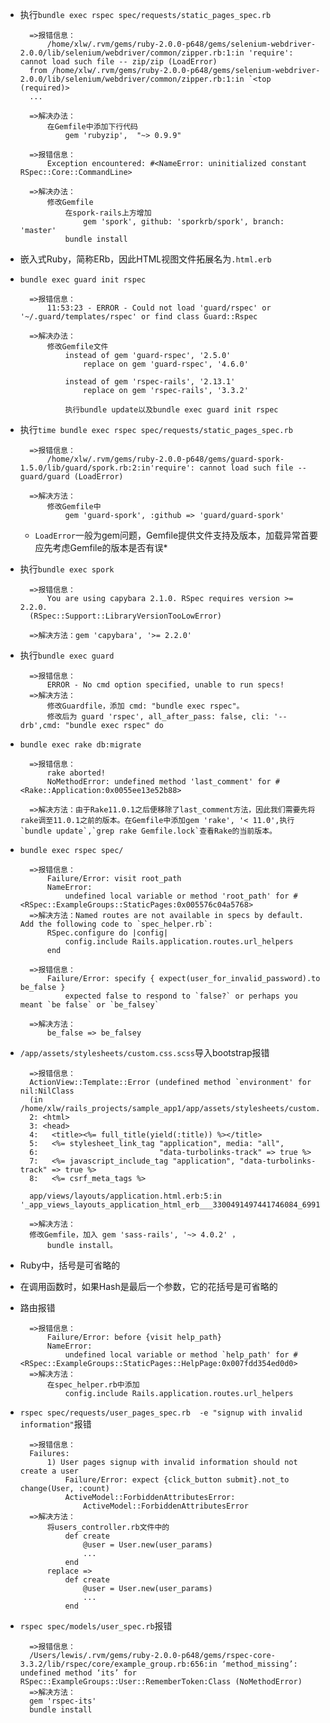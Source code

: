 - 执行`bundle exec rspec spec/requests/static_pages_spec.rb`

		=>报错信息：
    		/home/xlw/.rvm/gems/ruby-2.0.0-p648/gems/selenium-webdriver-2.0.0/lib/selenium/webdriver/common/zipper.rb:1:in 'require': cannot load such file -- zip/zip (LoadError)
        from /home/xlw/.rvm/gems/ruby-2.0.0-p648/gems/selenium-webdriver-2.0.0/lib/selenium/webdriver/common/zipper.rb:1:in `<top (required)>
    	...
    
   	 	=>解决办法：
    		在Gemfile中添加下行代码
    			gem 'rubyzip',  "~> 0.9.9"
    			
    	=>报错信息：
    		Exception encountered: #<NameError: uninitialized constant RSpec::Core::CommandLine>
    		
    	=>解决办法：
    		修改Gemfile
    			在spork-rails上方增加
    				gem 'spork', github: 'sporkrb/spork', branch: 'master'
    			bundle install
   
- 嵌入式Ruby，简称ERb，因此HTML视图文件拓展名为`.html.erb`
- `bundle exec guard init rspec`

		=>报错信息：
    		11:53:23 - ERROR - Could not load 'guard/rspec' or '~/.guard/templates/rspec' or find class Guard::Rspec
    
    	=>解决办法：
    		修改Gemfile文件
    			instead of gem 'guard-rspec', '2.5.0' 
    				replace on gem 'guard-rspec', '4.6.0'

				instead of gem 'rspec-rails', '2.13.1'
					replace on gem 'rspec-rails', '3.3.2'
					
				执行bundle update以及bundle exec guard init rspec
    
- 执行`time bundle exec rspec spec/requests/static_pages_spec.rb`

		=>报错信息：
    		/home/xlw/.rvm/gems/ruby-2.0.0-p648/gems/guard-spork-1.5.0/lib/guard/spork.rb:2:in'require': cannot load such file -- guard/guard (LoadError)
   
   		=>解决方法：
    		修改Gemfile中
    			gem 'guard-spork', :github => 'guard/guard-spork'
    
	* `LoadError`一般为gem问题，Gemfile提供文件支持及版本，加载异常首要应先考虑Gemfile的版本是否有误*
    
- 执行`bundle exec spork`

		=>报错信息：
    		You are using capybara 2.1.0. RSpec requires version >= 2.2.0.
        (RSpec::Support::LibraryVersionTooLowError)
    
    	=>解决方法：gem 'capybara', '>= 2.2.0'
    
- 执行`bundle exec guard`

		=>报错信息：
    		ERROR - No cmd option specified, unable to run specs!
    	=>解决方法：
    		修改Guardfile，添加 cmd: "bundle exec rspec"。
    		修改后为 guard 'rspec', all_after_pass: false, cli: '--drb',cmd: "bundle exec rspec" do
- `bundle exec rake db:migrate`

		=>报错信息：
    		rake aborted!
        	NoMethodError: undefined method 'last_comment' for #<Rake::Application:0x0055ee13e52b88>
	
		=>解决方法：由于Rake11.0.1之后便移除了last_comment方法，因此我们需要先将rake调至11.0.1之前的版本。在Gemfile中添加gem 'rake', '< 11.0',执行`bundle update`,`grep rake Gemfile.lock`查看Rake的当前版本。
- `bundle exec rspec spec/`
	
    	=>报错信息：
    		Failure/Error: visit root_path 
	        NameError:
        		undefined local variable or method 'root_path' for #<RSpec::ExampleGroups::StaticPages:0x005576c04a5768>
		=>解决方法：Named routes are not available in specs by default. Add the following code to `spec_helper.rb`:
    		RSpec.configure do |config|
        		config.include Rails.application.routes.url_helpers
        	end
        	
		=>报错信息：
    		Failure/Error: specify { expect(user_for_invalid_password).to be_false }
       			expected false to respond to `false?` or perhaps you meant `be false` or `be_falsey`   
       
		=>解决方法：
			be_false => be_falsey
- `/app/assets/stylesheets/custom.css.scss`导入bootstrap报错

    	=>报错信息：
		ActionView::Template::Error (undefined method `environment' for nil:NilClass
        (in /home/xlw/rails_projects/sample_app1/app/assets/stylesheets/custom.css.scss)):
        2: <html>
        3: <head>
        4:   <title><%= full_title(yield(:title)) %></title>
        5:   <%= stylesheet_link_tag "application", media: "all",
        6:                           "data-turbolinks-track" => true %>
        7:   <%= javascript_include_tag "application", "data-turbolinks-track" => true %>
        8:   <%= csrf_meta_tags %>
        
      	app/views/layouts/application.html.erb:5:in '_app_views_layouts_application_html_erb___3300491497441746084_69910360596840' 
		
		=>解决方法：
		修改Gemfile，加入 gem 'sass-rails', '~> 4.0.2' ，
			bundle install。
- Ruby中，括号是可省略的
- 在调用函数时，如果Hash是最后一个参数，它的花括号是可省略的
- 路由报错
		
		=>报错信息：
			Failure/Error: before {visit help_path}
     		NameError:
       			undefined local variable or method `help_path' for #<RSpec::ExampleGroups::StaticPages::HelpPage:0x007fdd354ed0d0>
		=>解决方法：
			在spec_helper.rb中添加
				config.include Rails.application.routes.url_helpers
- `rspec spec/requests/user_pages_spec.rb  -e "signup with invalid information"`报错

		=>报错信息：
		Failures:
			1) User pages signup with invalid information should not create a user
     			Failure/Error: expect {click_button submit}.not_to change(User, :count)
     			ActiveModel::ForbiddenAttributesError:
       				ActiveModel::ForbiddenAttributesError
		=>解决方法：
			将users_controller.rb文件中的
				def create
    				@user = User.new(user_params)
    				...
      			end
      		replace =>
      			def create
    				@user = User.new(user_params)
    				...
  				end
- `rspec spec/models/user_spec.rb`报错

		=>报错信息：
		/Users/lewis/.rvm/gems/ruby-2.0.0-p648/gems/rspec-core-3.3.2/lib/rspec/core/example_group.rb:656:in ‘method_missing’: undefined method ‘its’ for RSpec::ExampleGroups::User::RememberToken:Class (NoMethodError)
		=>解决方法：
		gem 'rspec-its'
		bundle install
